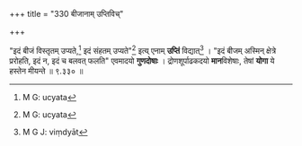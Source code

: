 +++
title = "330 बीजानाम् उप्तिविच्"

+++


"इदं बीजं विस्तृतम् उप्यते,[^८०४] इदं संहतम् उप्यते"[^८०५] इत्य् एनाम् **उप्तिं** विद्यात्[^८०६] । "इदं बीजम् अस्मिन् क्षेत्रे प्ररोहति, इदं न, इदं च बलवत् फलति" एवमादयो **गुणदोषाः** । द्रोणशूर्पाढकदयो **मान**विशेषाः, तेषां **योगा** ये हस्तेन मीयन्ते ॥ ९.३३० ॥


[^८०६]:
     M G J: viṃdyāt


[^८०५]:
     M G: ucyata


[^८०४]:
     M G: ucyata